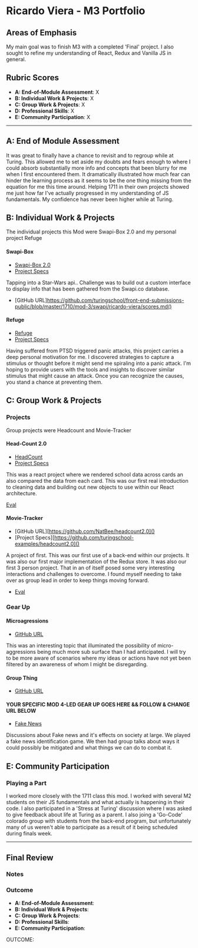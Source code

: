 # Ricardo Viera - M3 Portfolio

## Areas of Emphasis

My main goal was to finish M3 with a completed 'Final' project. I also sought to refine my understanding of React, Redux and Vanilla JS in general.  

## Rubric Scores

* **A: End-of-Module Assessment**: X
* **B: Individual Work & Projects**: X
* **C: Group Work & Projects**: X
* **D: Professional Skills**: X
* **E: Community Participation**: X

-----------------------

## A: End of Module Assessment

It was great to finally have a chance to revisit and to regroup while at Turing. This allowed me to set aside my doubts and fears enough to where I could absorb substantially more info and concepts that been blurry for me when I first encountered them. It dramatically illustrated how much fear can hinder the learning process as it seems to be the one thing missing from the equation for me this time around. Helping 1711 in their own projects showed me just how far I've actually progressed in my understanding of JS fundamentals. My confidence has never been higher while at Turing. 


## B: Individual Work & Projects

The individual projects this Mod were Swapi-Box 2.0 and my personal project Refuge

#### Swapi-Box

* [Swapi-Box 2.0](https://github.com/rvwatch/Swapi-Box-2.0)
* [Project Specs](http://frontend.turing.io/projects/swapi-box.html)

Tapping into a Star-Wars api.. Challenge was to build out a custom interface to display info that has been gathered from the Swapi.co database.

* [GitHub URL]https://github.com/turingschool/front-end-submissions-public/blob/master/1710/mod-3/swapi/ricardo-viera/scores.md()

#### Refuge

* [Refuge](https://github.com/rvwatch/Refuge)
* [Project Specs](http://frontend.turing.io/projects/self-directed-project.html)

Having suffered from PTSD triggered panic attacks, this project carries a deep personal motivation for me. I discovered strategies to capture a stimulus or thought before it might send me spiraling into a panic attack. I'm hoping to provide users with the tools and insights to discover similar stimulus that might cause an attack. Once you can recognize the causes, you stand a chance at preventing them. 

## C: Group Work & Projects

### Projects

Group projects were Headcount and Movie-Tracker

#### Head-Count 2.0

* [HeadCount](https://github.com/Kc2693/headcount)
* [Project Specs](https://github.com/turingschool-examples/headcount2.0)

This was a react project where we rendered school data across cards an also compared the data from each card. This was our first real introduction to cleaning data and building out new objects to use within our React architecture. 

[Eval](https://github.com/turingschool/front-end-submissions-public/blob/master/1711/mod-3/headcount/chase-ricardo-kailin/scores.md)

#### Movie-Tracker

* [GitHub URL][https://github.com/NatBee/headcount2.0]()
* [Project Specs][https://github.com/turingschool-examples/headcount2.0]()

A project of first. This was our first use of a back-end within our projects. It was also our first major implementation of the Redux store. It was also our first 3 person project. That in an of itself posed some very interesting interactions and challenges to overcome. I found myself needing to take over as group lead in order to keep things moving forward. 

* [Eval](https://github.com/turingschool/front-end-submissions-public/blob/master/1711/mod-3/movie-tracker/patrick-ngoc-ricardo/scores.md)


### Gear Up
#### Microagressions

* [GitHub URL](https://github.com/turingschool/gear-up/blob/master/microaggressions_update.md)

This was an interesting topic that illuminated the possibility of micro-aggressions being much more sub surface than I had anticipated. I will try to be more aware of scenarios where my ideas or actions have not yet been filtered by an awareness of whom I might be disregarding. 

#### Group Thing

* [GitHub URL](https://github.com/turingschool/gear-up/blob/master/Rotation_Session_Groupthink.md)

 

#### YOUR SPECIFIC MOD 4-LED GEAR UP GOES HERE && FOLLOW & CHANGE URL BELOW

* [Fake News](https://docs.google.com/spreadsheets/d/1xVlmU6mXCUMJGy0qcjRufEusr9ktbtRWO72K8nkewNY/edit#gid=393922023)

Discussions about Fake news and it's effects on society at large. We played a fake news identification game. We then had group talks about ways it could possibly be mitigated and what things we can do to combat it. 

## E: Community Participation

### Playing a Part

I worked more closely with the 1711 class this mod. I worked with several M2 students on their JS fundamentals and what actually is happening in their code. I also participated in a 'Stress at Turing' discussion where I was asked to give feedback about life at Turing as a parent. I also joing a 'Go-Code' colorado group with students from the back-end program, but unfortunately many of us weren't able to participate as a result of it being scheduled during finals week. 

------------------

## Final Review

### Notes


### Outcome

* **A: End-of-Module Assessment**: 
* **B: Individual Work & Projects**: 
* **C: Group Work & Projects**: 
* **D: Professional Skills**: 
* **E: Community Participation**: 

OUTCOME:  
